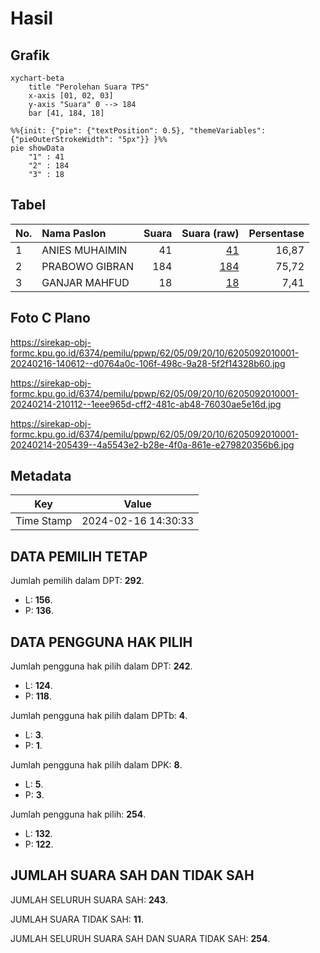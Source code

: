 # Hasil

## Grafik

```mermaid
xychart-beta
    title "Perolehan Suara TPS"
    x-axis [01, 02, 03]
    y-axis "Suara" 0 --> 184
    bar [41, 184, 18]
```

```mermaid
%%{init: {"pie": {"textPosition": 0.5}, "themeVariables": {"pieOuterStrokeWidth": "5px"}} }%%
pie showData
    "1" : 41
    "2" : 184
    "3" : 18
```

## Tabel

| No. | Nama Paslon    | Suara | Suara (raw) | Persentase |
|:--- |:-------------- | -----:| -----------:| ----------:|
| 1   | ANIES MUHAIMIN | 41    | [41][p-1]   | 16,87      |
| 2   | PRABOWO GIBRAN | 184   | [184][p-2]  | 75,72      |
| 3   | GANJAR MAHFUD  | 18    | [18][p-3]   | 7,41       |


[p-1]: https://github.com/gigit-pemilu/pemilu-2024-62-kalimantan-tengah/blob/main/pilpres/hitung-suara/sub/62-kalimantan-tengah/sub/05-barito-utara/sub/09-lahei-barat/sub/2010-benao-hulu/sub/001-tps/sub/paslon-1.txt
[p-2]: https://github.com/gigit-pemilu/pemilu-2024-62-kalimantan-tengah/blob/main/pilpres/hitung-suara/sub/62-kalimantan-tengah/sub/05-barito-utara/sub/09-lahei-barat/sub/2010-benao-hulu/sub/001-tps/sub/paslon-2.txt
[p-3]: https://github.com/gigit-pemilu/pemilu-2024-62-kalimantan-tengah/blob/main/pilpres/hitung-suara/sub/62-kalimantan-tengah/sub/05-barito-utara/sub/09-lahei-barat/sub/2010-benao-hulu/sub/001-tps/sub/paslon-3.txt

## Foto C Plano

https://sirekap-obj-formc.kpu.go.id/6374/pemilu/ppwp/62/05/09/20/10/6205092010001-20240216-140612--d0764a0c-106f-498c-9a28-5f2f14328b60.jpg

https://sirekap-obj-formc.kpu.go.id/6374/pemilu/ppwp/62/05/09/20/10/6205092010001-20240214-210112--1eee965d-cff2-481c-ab48-76030ae5e16d.jpg

https://sirekap-obj-formc.kpu.go.id/6374/pemilu/ppwp/62/05/09/20/10/6205092010001-20240214-205439--4a5543e2-b28e-4f0a-861e-e279820356b6.jpg


## Metadata

| Key        | Value               |
| ---------- | ------------------- |
| Time Stamp | 2024-02-16 14:30:33 |


## DATA PEMILIH TETAP

Jumlah pemilih dalam DPT: **292**.
 * L: **156**.
 * P: **136**.

## DATA PENGGUNA HAK PILIH

Jumlah pengguna hak pilih dalam DPT: **242**.
 * L: **124**.
 * P: **118**.

Jumlah pengguna hak pilih dalam DPTb: **4**.
 * L: **3**.
 * P: **1**.

Jumlah pengguna hak pilih dalam DPK: **8**.
 * L: **5**.
 * P: **3**.

Jumlah pengguna hak pilih: **254**.
 * L: **132**.
 * P: **122**.

## JUMLAH SUARA SAH DAN TIDAK SAH

JUMLAH SELURUH SUARA SAH: **243**.

JUMLAH SUARA TIDAK SAH: **11**.

JUMLAH SELURUH SUARA SAH DAN SUARA TIDAK SAH: **254**.


